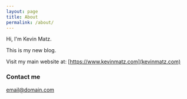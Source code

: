 ```yaml
---
layout: page
title: About
permalink: /about/
---
```


Hi, I'm Kevin Matz.

This is my new blog.

Visit my main website at: [https://www.kevinmatz.com](kevinmatz.com)


### Contact me

[email@domain.com](mailto:email@domain.com)